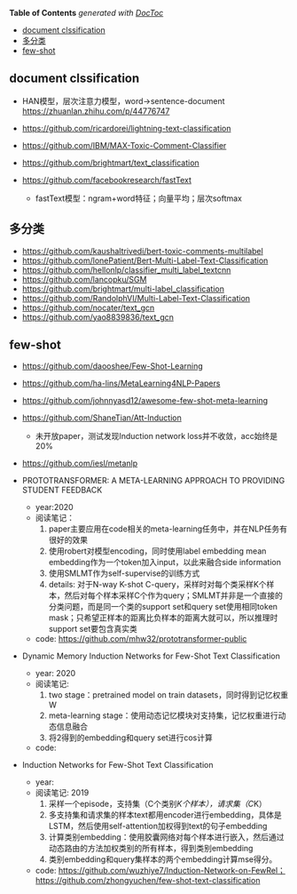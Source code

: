 <!-- START doctoc generated TOC please keep comment here to allow auto update -->
<!-- DON'T EDIT THIS SECTION, INSTEAD RE-RUN doctoc TO UPDATE -->
**Table of Contents**  *generated with [DocToc](https://github.com/thlorenz/doctoc)*

- [document clssification](#document-clssification)
- [多分类](#多分类)
- [few-shot](#few-shot)

<!-- END doctoc generated TOC please keep comment here to allow auto update -->



## document clssification
- HAN模型，层次注意力模型，word->sentence-document https://zhuanlan.zhihu.com/p/44776747

- https://github.com/ricardorei/lightning-text-classification
- https://github.com/IBM/MAX-Toxic-Comment-Classifier
- https://github.com/brightmart/text_classification
- https://github.com/facebookresearch/fastText
  - fastText模型：ngram+word特征；向量平均；层次softmax

## 多分类
- https://github.com/kaushaltrivedi/bert-toxic-comments-multilabel
- https://github.com/lonePatient/Bert-Multi-Label-Text-Classification
- https://github.com/hellonlp/classifier_multi_label_textcnn
- https://github.com/lancopku/SGM
- https://github.com/brightmart/multi-label_classification
- https://github.com/RandolphVI/Multi-Label-Text-Classification
- https://github.com/nocater/text_gcn
- https://github.com/yao8839836/text_gcn


## few-shot

- https://github.com/daooshee/Few-Shot-Learning
- https://github.com/ha-lins/MetaLearning4NLP-Papers
- https://github.com/johnnyasd12/awesome-few-shot-meta-learning

- https://github.com/ShaneTian/Att-Induction
  - 未开放paper，测试发现Induction network loss并不收敛，acc始终是20%
- https://github.com/iesl/metanlp


- PROTOTRANSFORMER: A META-LEARNING APPROACH TO PROVIDING STUDENT FEEDBACK
  - year:2020
  - 阅读笔记：
    1. paper主要应用在code相关的meta-learning任务中，并在NLP任务有很好的效果
    2. 使用robert对模型encoding，同时使用label embedding mean embedding作为一个token加入input，以此来融合side information
    3. 使用SMLMT作为self-supervise的训练方式
    4. details: 对于N-way K-shot C-query，采样时对每个类采样K个样本，然后对每个样本采样C个作为query；SMLMT并非是一个直接的分类问题，而是同一个类的support set和query set使用相同token mask；只希望正样本的距离比负样本的距离大就可以，所以推理时support set要包含真实类
  - code: https://github.com/mhw32/prototransformer-public

- Dynamic Memory Induction Networks for Few-Shot Text Classification
  - year: 2020
  - 阅读笔记: 
    1. two stage：pretrained model on train datasets，同时得到记忆权重W
    2. meta-learning stage：使用动态记忆模块对支持集，记忆权重进行动态信息融合
    3. 将2得到的embedding和query set进行cos计算
  - code: 

- Induction Networks for Few-Shot Text Classification
  - year: 
  - 阅读笔记: 2019
    1. 采样一个episode，支持集（C个类别*K个样本），请求集（C*K）
    2. 多支持集和请求集的样本text都用encoder进行embedding，具体是LSTM，然后使用self-attention加权得到text的句子embedding
    3. 计算类别embedding：使用胶囊网络对每个样本进行嵌入，然后通过动态路由的方法加权类别的所有样本，得到类别embedding
    4. 类别embedding和query集样本的两个embedding计算mse得分。
  - code: https://github.com/wuzhiye7/Induction-Network-on-FewRel；https://github.com/zhongyuchen/few-shot-text-classification

